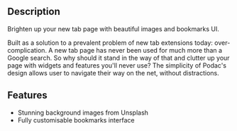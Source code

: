 ## Description

Brighten up your new tab page with beautiful images and bookmarks UI.

Built as a solution to a prevalent problem of new tab extensions today: over-complication. A new tab page has never been used for much more than a Google search. So why should it stand in the way of that and clutter up your page with widgets and features you'll never use? The simplicity of Podac's design allows user to navigate their way on the net, without distractions.

## Features

- Stunning background images from Unsplash
- Fully customisable bookmarks interface
